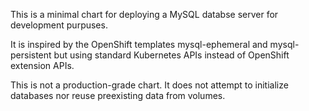 This is a minimal chart for deploying a MySQL databse server for development purpuses.

It is inspired by the OpenShift templates mysql-ephemeral and mysql-persistent but using standard Kubernetes APIs instead of OpenShift extension APIs.

This is not a production-grade chart. It does not attempt to initialize databases nor reuse preexisting data from volumes.
